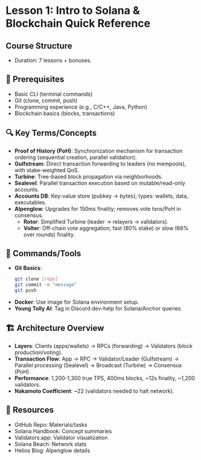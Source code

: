 # Lesson 1: Intro to Solana & Blockchain Quick Reference

## Course Structure
- Duration: 7 lessons + bonuses.

## 🔧 Prerequisites
- Basic CLI (terminal commands)
- Git (clone, commit, push)
- Programming experience (e.g., C/C++, Java, Python)
- Blockchain basics (blocks, transactions)

## 🔍 Key Terms/Concepts
- **Proof of History (PoH)**: Synchronization mechanism for transaction ordering (sequential creation, parallel validation).
- **Gulfstream**: Direct transaction forwarding to leaders (no mempools), with stake-weighted QoS.
- **Turbine**: Tree-based block propagation via neighborhoods.
- **Sealevel**: Parallel transaction execution based on mutable/read-only accounts.
- **Accounts DB**: Key-value store (pubkey → bytes); types: wallets, data, executables.
- **Alpenglow**: Upgrades for 150ms finality; removes vote txns/PoH in consensus.
  - **Rotor**: Simplified Turbine (leader → relayers → validators).
  - **Volter**: Off-chain vote aggregation; fast (80% stake) or slow (66% over rounds) finality.

## 🔧 Commands/Tools
- **Git Basics**:
  ```bash
  git clone [repo]
  git commit -m "message"
  git push
  ```
- **Docker**: Use image for Solana environment setup.
- **Young Tolly AI**: Tag in Discord dev-help for Solana/Anchor queries.

## 🏗️ Architecture Overview
- **Layers**: Clients (apps/wallets) → RPCs (forwarding) → Validators (block production/voting).
- **Transaction Flow**: App → RPC → Validator/Leader (Gulfstream) → Parallel processing (Sealevel) → Broadcast (Turbine) → Consensus (PoH).
- **Performance**: 1,200-1,300 true TPS, 400ms blocks, ~12s finality, ~1,200 validators.
- **Nakamoto Coefficient**: ~22 (validators needed to halt network).

## 🔗 Resources
- GitHub Repo: Materials/tasks
- Solana Handbook: Concept summaries
- Validators.app: Validator visualization
- Solana Beach: Network stats
- Helios Blog: Alpenglow details
